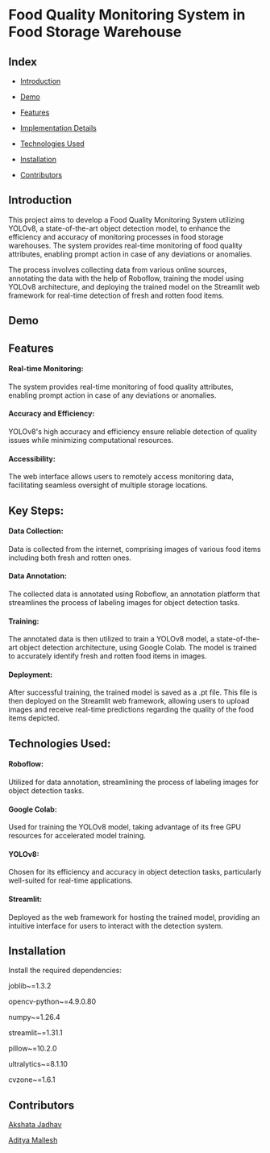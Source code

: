 # Food Quality Monitoring System in Food Storage Warehouse

## Index

- [Introduction](#introduction)

- [Demo](#demo)

- [Features](#features)

- [Implementation Details](#implementation-details)

- [Technologies Used](#Technologies-Used)

- [Installation](#installation)

- [Contributors](#Contributors)


## Introduction
This project aims to develop a Food Quality Monitoring System utilizing YOLOv8, a state-of-the-art object detection model, to enhance the efficiency and accuracy of monitoring processes in food storage warehouses. The system provides real-time monitoring of food quality attributes, enabling prompt action in case of any deviations or anomalies.

The process involves collecting data from various online sources, annotating the data with the help of Roboflow, training the model using YOLOv8 architecture, and deploying the trained model on the Streamlit web framework for real-time detection of fresh and rotten food items.

<a name="introduction"></a>

## Demo

 

<a name="demo"></a>

## Features

<a name="features"></a>

#### Real-time Monitoring:
The system provides real-time monitoring of food quality attributes, enabling prompt action in case of any deviations or anomalies.

#### Accuracy and Efficiency: 
YOLOv8's high accuracy and efficiency ensure reliable detection of quality issues while minimizing computational resources.

#### Accessibility:
The web interface allows users to remotely access monitoring data, facilitating seamless oversight of multiple storage locations.

## Key Steps:

<a name="implementation-details"></a>

#### Data Collection:
Data is collected from the internet, comprising images of various food items including both fresh and rotten ones.

#### Data Annotation:    
The collected data is annotated using Roboflow, an annotation platform that streamlines the process of labeling images for object detection tasks.

#### Training:
The annotated data is then utilized to train a YOLOv8 model, a state-of-the-art object detection architecture, using Google Colab. The model is trained to accurately identify fresh and rotten food items in images.

#### Deployment:
After successful training, the trained model is saved as a .pt file. This file is then deployed on the Streamlit web framework,  allowing users to upload images and receive real-time predictions regarding the quality of the food items depicted.

## Technologies Used:

<a name="Technologies-Used"></a>

#### Roboflow: 
Utilized for data annotation, streamlining the process of labeling images for object detection tasks.

#### Google Colab: 
Used for training the YOLOv8 model, taking advantage of its free GPU resources for accelerated model training.

#### YOLOv8: 
Chosen for its efficiency and accuracy in object detection tasks, particularly well-suited for real-time applications.

#### Streamlit: 
Deployed as the web framework for hosting the trained model, providing an intuitive interface for users to interact with the detection system.


  ## Installation
  
  Install the required dependencies:
  
joblib~=1.3.2

opencv-python~=4.9.0.80

numpy~=1.26.4

streamlit~=1.31.1

pillow~=10.2.0

ultralytics~=8.1.10

cvzone~=1.6.1

<a name="installation"></a>

  ## Contributors
  
  [Akshata Jadhav](https://github.com/Akshata196)
  
  [Aditya Mallesh](https://github.com/Adiii89)
  
<a name="Contributors"></a>






